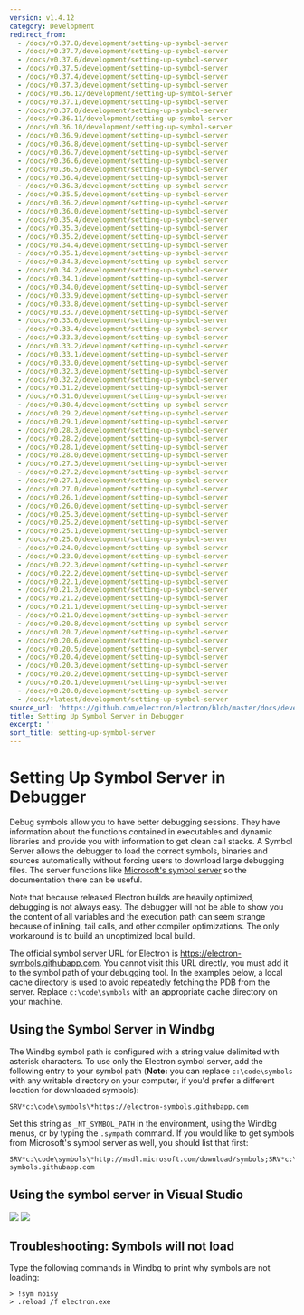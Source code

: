```yaml
---
version: v1.4.12
category: Development
redirect_from:
  - /docs/v0.37.8/development/setting-up-symbol-server
  - /docs/v0.37.7/development/setting-up-symbol-server
  - /docs/v0.37.6/development/setting-up-symbol-server
  - /docs/v0.37.5/development/setting-up-symbol-server
  - /docs/v0.37.4/development/setting-up-symbol-server
  - /docs/v0.37.3/development/setting-up-symbol-server
  - /docs/v0.36.12/development/setting-up-symbol-server
  - /docs/v0.37.1/development/setting-up-symbol-server
  - /docs/v0.37.0/development/setting-up-symbol-server
  - /docs/v0.36.11/development/setting-up-symbol-server
  - /docs/v0.36.10/development/setting-up-symbol-server
  - /docs/v0.36.9/development/setting-up-symbol-server
  - /docs/v0.36.8/development/setting-up-symbol-server
  - /docs/v0.36.7/development/setting-up-symbol-server
  - /docs/v0.36.6/development/setting-up-symbol-server
  - /docs/v0.36.5/development/setting-up-symbol-server
  - /docs/v0.36.4/development/setting-up-symbol-server
  - /docs/v0.36.3/development/setting-up-symbol-server
  - /docs/v0.35.5/development/setting-up-symbol-server
  - /docs/v0.36.2/development/setting-up-symbol-server
  - /docs/v0.36.0/development/setting-up-symbol-server
  - /docs/v0.35.4/development/setting-up-symbol-server
  - /docs/v0.35.3/development/setting-up-symbol-server
  - /docs/v0.35.2/development/setting-up-symbol-server
  - /docs/v0.34.4/development/setting-up-symbol-server
  - /docs/v0.35.1/development/setting-up-symbol-server
  - /docs/v0.34.3/development/setting-up-symbol-server
  - /docs/v0.34.2/development/setting-up-symbol-server
  - /docs/v0.34.1/development/setting-up-symbol-server
  - /docs/v0.34.0/development/setting-up-symbol-server
  - /docs/v0.33.9/development/setting-up-symbol-server
  - /docs/v0.33.8/development/setting-up-symbol-server
  - /docs/v0.33.7/development/setting-up-symbol-server
  - /docs/v0.33.6/development/setting-up-symbol-server
  - /docs/v0.33.4/development/setting-up-symbol-server
  - /docs/v0.33.3/development/setting-up-symbol-server
  - /docs/v0.33.2/development/setting-up-symbol-server
  - /docs/v0.33.1/development/setting-up-symbol-server
  - /docs/v0.33.0/development/setting-up-symbol-server
  - /docs/v0.32.3/development/setting-up-symbol-server
  - /docs/v0.32.2/development/setting-up-symbol-server
  - /docs/v0.31.2/development/setting-up-symbol-server
  - /docs/v0.31.0/development/setting-up-symbol-server
  - /docs/v0.30.4/development/setting-up-symbol-server
  - /docs/v0.29.2/development/setting-up-symbol-server
  - /docs/v0.29.1/development/setting-up-symbol-server
  - /docs/v0.28.3/development/setting-up-symbol-server
  - /docs/v0.28.2/development/setting-up-symbol-server
  - /docs/v0.28.1/development/setting-up-symbol-server
  - /docs/v0.28.0/development/setting-up-symbol-server
  - /docs/v0.27.3/development/setting-up-symbol-server
  - /docs/v0.27.2/development/setting-up-symbol-server
  - /docs/v0.27.1/development/setting-up-symbol-server
  - /docs/v0.27.0/development/setting-up-symbol-server
  - /docs/v0.26.1/development/setting-up-symbol-server
  - /docs/v0.26.0/development/setting-up-symbol-server
  - /docs/v0.25.3/development/setting-up-symbol-server
  - /docs/v0.25.2/development/setting-up-symbol-server
  - /docs/v0.25.1/development/setting-up-symbol-server
  - /docs/v0.25.0/development/setting-up-symbol-server
  - /docs/v0.24.0/development/setting-up-symbol-server
  - /docs/v0.23.0/development/setting-up-symbol-server
  - /docs/v0.22.3/development/setting-up-symbol-server
  - /docs/v0.22.2/development/setting-up-symbol-server
  - /docs/v0.22.1/development/setting-up-symbol-server
  - /docs/v0.21.3/development/setting-up-symbol-server
  - /docs/v0.21.2/development/setting-up-symbol-server
  - /docs/v0.21.1/development/setting-up-symbol-server
  - /docs/v0.21.0/development/setting-up-symbol-server
  - /docs/v0.20.8/development/setting-up-symbol-server
  - /docs/v0.20.7/development/setting-up-symbol-server
  - /docs/v0.20.6/development/setting-up-symbol-server
  - /docs/v0.20.5/development/setting-up-symbol-server
  - /docs/v0.20.4/development/setting-up-symbol-server
  - /docs/v0.20.3/development/setting-up-symbol-server
  - /docs/v0.20.2/development/setting-up-symbol-server
  - /docs/v0.20.1/development/setting-up-symbol-server
  - /docs/v0.20.0/development/setting-up-symbol-server
  - /docs/vlatest/development/setting-up-symbol-server
source_url: 'https://github.com/electron/electron/blob/master/docs/development/setting-up-symbol-server.md'
title: Setting Up Symbol Server in Debugger
excerpt: ''
sort_title: setting-up-symbol-server
---
```

# Setting Up Symbol Server in Debugger

Debug symbols allow you to have better debugging sessions. They have information about the functions contained in executables and dynamic libraries and provide you with information to get clean call stacks. A Symbol Server allows the debugger to load the correct symbols, binaries and sources automatically without forcing users to download large debugging files. The server functions like [Microsoft's symbol server](http://support.microsoft.com/kb/311503) so the documentation there can be useful.

Note that because released Electron builds are heavily optimized, debugging is not always easy. The debugger will not be able to show you the content of all variables and the execution path can seem strange because of inlining, tail calls, and other compiler optimizations. The only workaround is to build an unoptimized local build.

The official symbol server URL for Electron is https://electron-symbols.githubapp.com. You cannot visit this URL directly, you must add it to the symbol path of your debugging tool. In the examples below, a local cache directory is used to avoid repeatedly fetching the PDB from the server. Replace `c:\code\symbols` with an appropriate cache directory on your machine.

## Using the Symbol Server in Windbg

The Windbg symbol path is configured with a string value delimited with asterisk characters. To use only the Electron symbol server, add the following entry to your symbol path (**Note:** you can replace `c:\code\symbols` with any writable directory on your computer, if you'd prefer a different location for downloaded symbols):

    SRV*c:\code\symbols\*https://electron-symbols.githubapp.com

Set this string as `_NT_SYMBOL_PATH` in the environment, using the Windbg menus, or by typing the `.sympath` command. If you would like to get symbols from Microsoft's symbol server as well, you should list that first:

    SRV*c:\code\symbols\*http://msdl.microsoft.com/download/symbols;SRV*c:\code\symbols\*https://electron-symbols.githubapp.com

## Using the symbol server in Visual Studio

<img src='http://mdn.mozillademos.org/files/733/symbol-server-vc8express-menu.jpg'> <img src='http://mdn.mozillademos.org/files/2497/2005_options.gif'>

## Troubleshooting: Symbols will not load

Type the following commands in Windbg to print why symbols are not loading:

    > !sym noisy
    > .reload /f electron.exe
